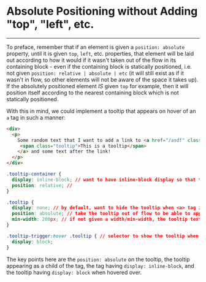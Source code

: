 # Absolute Positioning without Adding "top", "left", etc.

---

To preface, remember that if an element is given a `position: absolute` property, until it is given `top`, `left`, etc. properties, that element will be laid out according to how it would if it wasn't taken out of the flow in its containing block - even if the containing block is statically positioned, i.e. not given `position: relative | absolute | etc` (it will still exist as if it wasn't in flow, so other elements will not be aware of the space it takes up). If the absolutely positioned element _IS_ given `top` for example, then it will position itself according to the nearest containing block which is not statically positioned.

With this in mind, we could implement a tooltip that appears on hover of an `a` tag in such a manner:

```html
<div>
  <p>
    Some random text that I want to add a link to <a href="/asdf" class="tooltip-container">like this 
     <span class="tooltip">This is a tooltip</span>
    </a> and some text after the link!
  </p>
</div>
```
```css
.tooltip-container {
  display: inline-block; // want to have inline-block display so that the tooltip will actually sit beneath and align with the <a> tag. If the <a> container remains as `inline` the tooltip will not align with the containing <a> tag
  position: relative; // 
}

.tooltip {
  display: none; // by default, want to hide the tooltip when <a> tag is not being hovered over. Once hovered, give `.tooltip` display block (instead of keeping it as an inline span) so that it will actually sit below the <a>, rather than to the side
  position: absolute; // take the tooltip out of flow to be able to appear above text below the <a> tag
  min-width: 200px; // if not given a width/min-width, the tooltip text will try to be as small as possible due to the absolute positioning. Can add a width to make it longer horizontally
}

.tooltip-trigger:hover .tooltip { // selector to show the tooltip when the `.tooltip-container` element is hovered over
  display: block;
}
```

The key points here are the `position: absolute` on the tooltip, the tooltip appearing as a child of the <a> tag, the <a> tag having `display: inline-block`, and the tooltip having `display: block` when hovered over.
